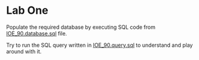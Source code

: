 # Lab One

Populate the required database by executing SQL code from [IOE_90.database.sql](./IOE_90.database.sql) file.

Try to run the SQL query written in [IOE_90.query.sql](./IOE_90.query.sql) to understand and play around with it.
